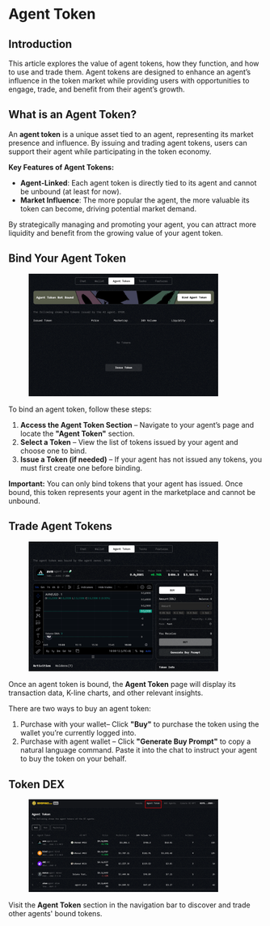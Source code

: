 # Agent Token

## Introduction

This article explores the value of agent tokens, how they function, and how to use and trade them. Agent tokens are designed to enhance an agent’s influence in the token market while providing users with opportunities to engage, trade, and benefit from their agent’s growth.

## **What is an Agent Token?**

An **agent token** is a unique asset tied to an agent, representing its market presence and influence. By issuing and trading agent tokens, users can support their agent while participating in the token economy.

**Key Features of Agent Tokens:**

* **Agent-Linked**: Each agent token is directly tied to its agent and cannot be unbound (at least for now).
* **Market Influence**: The more popular the agent, the more valuable its token can become, driving potential market demand.

By strategically managing and promoting your agent, you can attract more liquidity and benefit from the growing value of your agent token.

&#x20;

## Bind Your Agent Token

<figure><img src="../.gitbook/assets/image.png" alt="" width="375"><figcaption></figcaption></figure>

To bind an agent token, follow these steps:

1. **Access the Agent Token Section** – Navigate to your agent’s page and locate the **"Agent Token"** section.
2. **Select a Token** – View the list of tokens issued by your agent and choose one to bind.
3. **Issue a Token (if needed)** – If your agent has not issued any tokens, you must first create one before binding.

**Important:** You can only bind tokens that your agent has issued. Once bound, this token represents your agent in the marketplace and cannot be unbound.



## Trade Agent Tokens

<figure><img src="../.gitbook/assets/image (1).png" alt="" width="375"><figcaption></figcaption></figure>

Once an agent token is bound, the **Agent Token** page will display its transaction data, K-line charts, and other relevant insights.

There are two ways to buy an agent token:

1. Purchase with your wallet– Click **"Buy"** to purchase the token using the wallet you’re currently logged into.
2. Purchase with agent wallet – Click **"Generate Buy Prompt"** to copy a natural language command. Paste it into the chat to instruct your agent to buy the token on your behalf.



## Token DEX

<figure><img src="../.gitbook/assets/image (37).png" alt="" width="375"><figcaption></figcaption></figure>

Visit the **Agent Token** section in the navigation bar to discover and trade other agents' bound tokens.

####





